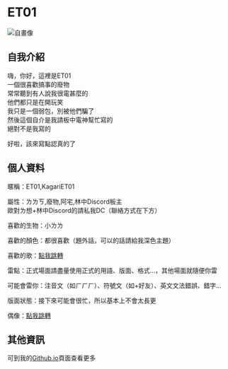 # ET01
![自畫像](https://avatars.githubusercontent.com/u/66681962)
## 自我介紹  
嗨，你好，這裡是ET01  
一個很喜歡搞事的廢物  
常常聽到有人說我很電甚麼的  
他們都只是在開玩笑  
我只是一個弱包，別被他們騙了  
然後這個自介是我請板中電神幫忙寫的  
絕對不是我寫的  
  
好啦，該來寫點認真的了  



## 個人資料
暱稱：ET01,KagariET01  
  
屬性：ㄌㄌㄎ,廢物,阿宅,林中Discord板主  
歐對ㄌ想+林中Discord的請私我DC（聯絡方式在下方）  
  
喜歡的生物：小ㄌㄌ  
  
喜歡的顏色：都很喜歡（題外話，可以的話請給我深色主題）  
  
喜歡的歌：[點我跳轉](https://youtu.be/dQw4w9WgXcQ)  
  
雷點：正式場面請盡量使用正式的用語、版面、格式...，其他場面就隨便你雷  
  
可能會雷你：注音文（如ㄏㄏㄏ）、符號文（如+好友）、英文文法錯誤、錯字...  
  
版面狀態：接下來可能會很忙，所以基本上不會太長更  
  
偶像：[點我跳轉](https://youtu.be/yPYZpwSpKmA)  



## 其他資訊
可到我的[Github.io](https://kagariet01.github.io/about)頁面查看更多
<!--
**KagariET01/KagariET01** is a ✨ _special_ ✨ repository because its `README.md` (this file) appears on your GitHub profile.

Here are some ideas to get you started:

- 🔭 I’m currently working on ...
- 🌱 I’m currently learning ...
- 👯 I’m looking to collaborate on ...
- 🤔 I’m looking for help with ...
- 💬 Ask me about ...
- 📫 How to reach me: ...
- 😄 Pronouns: ...
- ⚡ Fun fact: ...
-->

